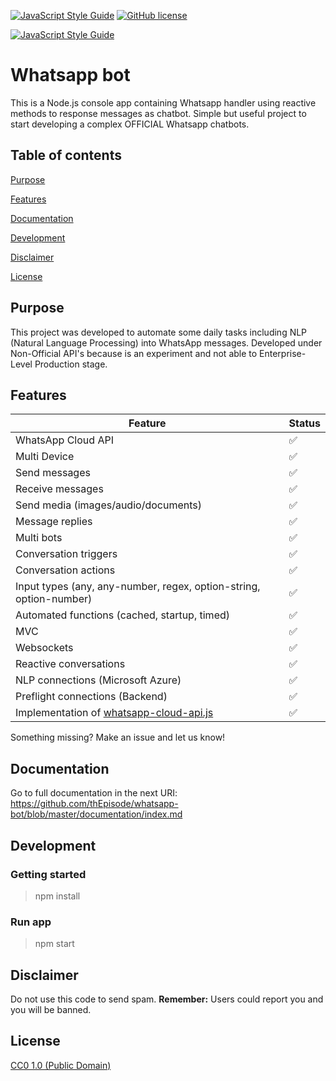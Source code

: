 [![JavaScript Style Guide](https://img.shields.io/badge/code_style-standard-brightgreen.svg)](https://standardjs.com)
[![GitHub license](https://img.shields.io/github/license/thepisode/whatsapp-bot.svg)](https://github.com/thepisode/whatsapp-bot/blob/master/LICENSE) 

[![JavaScript Style Guide](https://cdn.rawgit.com/standard/standard/master/badge.svg)](https://github.com/standard/standard)

# Whatsapp bot

This is a Node.js console app containing Whatsapp handler using reactive methods to response messages as chatbot. Simple but useful project to start developing a complex OFFICIAL Whatsapp chatbots.

## Table of contents
[Purpose](https://github.com/thEpisode/whatsapp-bot#purpose)

[Features](https://github.com/thEpisode/whatsapp-bot#purpose)

[Documentation](https://github.com/thEpisode/whatsapp-bot#documentation)

[Development](https://github.com/thEpisode/whatsapp-bot#purpose)

[Disclaimer](https://github.com/thEpisode/whatsapp-bot#purpose)

[License](https://github.com/thEpisode/whatsapp-bot#purpose)

## Purpose

This project was developed to automate some daily tasks including NLP (Natural Language Processing) into WhatsApp messages. Developed under Non-Official API's because is an experiment and not able to Enterprise-Level Production stage.

## Features

| Feature  | Status |
| ------------- | ------------- |
| WhatsApp Cloud API  | ✅  |
| Multi Device  | ✅  |
| Send messages  | ✅  |
| Receive messages  | ✅  |
| Send media (images/audio/documents)  | ✅  |
| Message replies | ✅ |
| Multi bots | ✅ |
| Conversation triggers | ✅ |
| Conversation actions | ✅ |
| Input types (any, any-number, regex, option-string, option-number) | ✅ |
| Automated functions (cached, startup, timed) | ✅ |
| MVC | ✅ |
| Websockets | ✅ |
| Reactive conversations | ✅ |
| NLP connections (Microsoft Azure) | ✅ |
| Preflight connections (Backend) | ✅ |
| Implementation of [whatsapp-cloud-api.js](https://github.com/thEpisode/whatsapp-cloud-api.js) | ✅ |

Something missing? Make an issue and let us know!

## Documentation

Go to full documentation in the next URI: https://github.com/thEpisode/whatsapp-bot/blob/master/documentation/index.md

## Development

### Getting started

> npm install

### Run app

> npm start

## Disclaimer

Do not use this code to send spam. **Remember:** Users could report you and you will be banned.

## License

[CC0 1.0 (Public Domain)](LICENSE.md)
